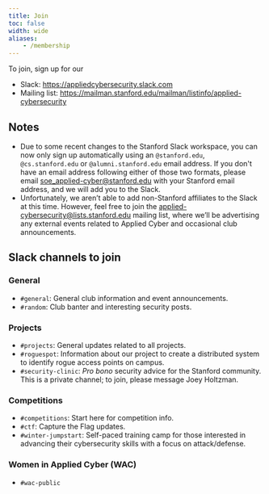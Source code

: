 ```yaml
---
title: Join
toc: false
width: wide
aliases:
    - /membership
---
```


To join, sign up for our

* Slack: https://appliedcybersecurity.slack.com
* Mailing list: https://mailman.stanford.edu/mailman/listinfo/applied-cybersecurity

## Notes

* Due to some recent changes to the Stanford Slack workspace, you can now only sign up automatically using an `@stanford.edu`, `@cs.stanford.edu` or `@alumni.stanford.edu` email address. If you don't have an email address following either of those two formats, please email soe_applied-cyber@stanford.edu with your Stanford email address, and we will add you to the Slack.
* Unfortunately, we aren’t able to add non-Stanford affiliates to the Slack at this time. However, feel free to join the applied-cybersecurity@lists.stanford.edu mailing list, where we’ll be advertising any external events related to Applied Cyber and occasional club announcements.

## Slack channels to join

### General

* `#general`: General club information and event announcements.
* `#random`: Club banter and interesting security posts.

### Projects

- `#projects`: General updates related to all projects.
- `#roguespot`: Information about our project to create a distributed system to identify rogue access points on campus.
- `#security-clinic`: *Pro bono* security advice for the Stanford community. This is a private channel; to join, please message Joey Holtzman.

### Competitions

* `#competitions`: Start here for competition info.
* `#ctf`: Capture the Flag updates.
* `#winter-jumpstart`: Self-paced training camp for those interested in advancing their cybersecurity skills with a focus on attack/defense.

### Women in Applied Cyber (WAC)

* `#wac-public`
